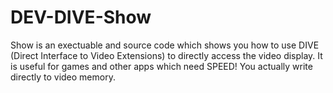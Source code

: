 DEV-DIVE-Show
=============

Show is an exectuable and source code which shows you how to use DIVE (Direct Interface to Video Extensions) to directly access the video display. It is useful for games and other apps which need SPEED!  You actually write directly to video memory.
